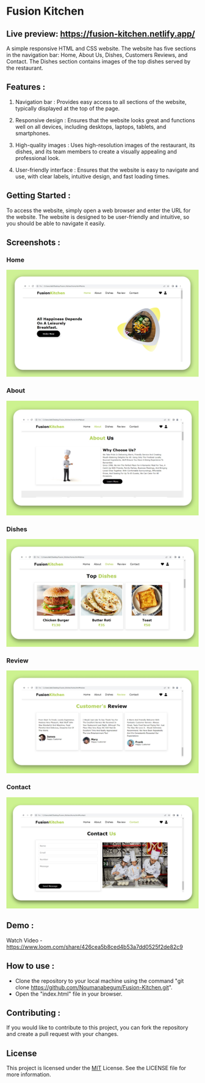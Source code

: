 

# Fusion Kitchen 

## Live preview: https://fusion-kitchen.netlify.app/

A simple responsive HTML and CSS website. The website has five sections in the navigation bar: Home, About Us, Dishes, Customers Reviews, and Contact. The Dishes section contains images of the top dishes served by the restaurant.

## Features :

1. Navigation bar : Provides easy access to all sections of the website, typically displayed at the top of the page.

2. Responsive design : Ensures that the website looks great and functions well on all devices, including desktops, laptops, tablets, and smartphones.

3. High-quality images : Uses high-resolution images of the restaurant, its dishes, and its team members to create a visually appealing and professional look.

4. User-friendly interface : Ensures that the website is easy to navigate and use, with clear labels, intuitive design, and fast loading times.

## Getting Started :
To access the website, simply open a web browser and enter the URL for the website. The website is designed to be user-friendly and intuitive, so you should be able to navigate it easily.

## Screenshots :

### Home 
![App Screenshot](https://github.com/Noumanabegum/Fusion-Kitchen/blob/master/screenshots/home.jpg?raw=true)

### About 
![App Screenshot](https://github.com/Noumanabegum/Fusion-Kitchen/blob/master/screenshots/about.jpg?raw=true)

### Dishes 
![App Screenshot](https://github.com/Noumanabegum/Fusion-Kitchen/blob/master/screenshots/dishes.jpg?raw=true)

### Review 
![App Screenshot](https://github.com/Noumanabegum/Fusion-Kitchen/blob/master/screenshots/review.jpg?raw=true)

### Contact 
![App Screenshot](https://github.com/Noumanabegum/Fusion-Kitchen/blob/master/screenshots/contact.jpg?raw=true)

## Demo :
Watch Video - https://www.loom.com/share/426cea5b8ced4b53a7dd0525f2de82c9

## How to use :
* Clone the repository to your local machine using the command "git clone https://github.com/Noumanabegum/Fusion-Kitchen.git".
* Open the "index.html" file in your browser.

## Contributing :
If you would like to contribute to this project, you can fork the repository and create a pull request with your changes.

## License 
This project is licensed under the [MIT](https://choosealicense.com/licenses/mit/) License. See the LICENSE file for more information.
